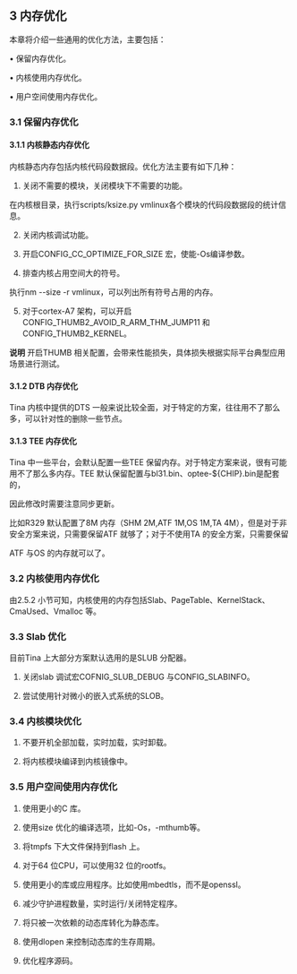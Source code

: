 ## 3 内存优化

本章将介绍一些通用的优化方法，主要包括：

• 保留内存优化。

• 内核使用内存优化。

• 用户空间使用内存优化。

### 3.1 保留内存优化

#### 3.1.1 内核静态内存优化

内核静态内存包括内核代码段数据段。优化方法主要有如下几种：

1) 关闭不需要的模块，关闭模块下不需要的功能。

在内核根目录，执行scripts/ksize.py vmlinux各个模块的代码段数据段的统计信息。

2) 关闭内核调试功能。

3) 开启CONFIG_CC_OPTIMIZE_FOR_SIZE 宏，使能-Os编译参数。

4) 排查内核占用空间大的符号。

执行nm --size -r vmlinux，可以列出所有符号占用的内存。

5) 对于cortex-A7 架构，可以开启CONFIG_THUMB2_AVOID_R_ARM_THM_JUMP11 和CONFIG_THUMB2_KERNEL。

**说明**
开启THUMB 相关配置，会带来性能损失，具体损失根据实际平台典型应用场景进行测试。

#### 3.1.2 DTB 内存优化

Tina 内核中提供的DTS 一般来说比较全面，对于特定的方案，往往用不了那么多，可以针对性的删除一些节点。

#### 3.1.3 TEE 内存优化

Tina 中一些平台，会默认配置一些TEE 保留内存。对于特定方案来说，很有可能用不了那么多内存。TEE 默认保留配置与bl31.bin、optee-${CHIP}.bin是配套的，

因此修改时需要注意同步更新。

比如R329 默认配置了8M 内存（SHM 2M,ATF 1M,OS 1M,TA 4M），但是对于非安全方案来说，只需要保留ATF 就够了；对于不使用TA 的安全方案，只需要保留

ATF 与OS 的内存就可以了。

### 3.2 内核使用内存优化

由2.5.2 小节可知，内核使用的内存包括Slab、PageTable、KernelStack、CmaUsed、Vmalloc 等。

### 3.3 Slab 优化

目前Tina 上大部分方案默认选用的是SLUB 分配器。

1) 关闭slab 调试宏COFNIG_SLUB_DEBUG 与CONFIG_SLABINFO。

2) 尝试使用针对微小的嵌入式系统的SLOB。

### 3.4 内核模块优化

1) 不要开机全部加载，实时加载，实时卸载。

2) 将内核模块编译到内核镜像中。

### 3.5 用户空间使用内存优化

1) 使用更小的C 库。

2) 使用size 优化的编译选项，比如-Os，-mthumb等。

3) 将tmpfs 下大文件保持到flash 上。

4) 对于64 位CPU，可以使用32 位的rootfs。

5) 使用更小的库或应用程序。比如使用mbedtls，而不是openssl。

6) 减少守护进程数量，实时运行/关闭特定程序。

7) 将只被一次依赖的动态库转化为静态库。

8) 使用dlopen 来控制动态库的生存周期。

9) 优化程序源码。